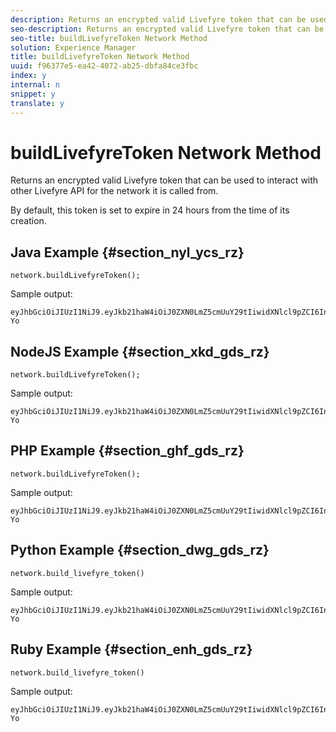 ```yaml
---
description: Returns an encrypted valid Livefyre token that can be used to interact with other Livefyre API for the network it is called from.
seo-description: Returns an encrypted valid Livefyre token that can be used to interact with other Livefyre API for the network it is called from.
seo-title: buildLivefyreToken Network Method
solution: Experience Manager
title: buildLivefyreToken Network Method
uuid: f96377e5-ea42-4072-ab25-dbfa84ce3fbc
index: y
internal: n
snippet: y
translate: y
---
```


# buildLivefyreToken Network Method




Returns an encrypted valid Livefyre token that can be used to interact with other Livefyre API for the network it is called from.

By default, this token is set to expire in 24 hours from the time of its creation.

## Java Example {#section_nyl_ycs_rz}


```
network.buildLivefyreToken(); 

```
Sample output:

```
eyJhbGciOiJIUzI1NiJ9.eyJkb21haW4iOiJ0ZXN0LmZ5cmUuY29tIiwidXNlcl9pZCI6InN5c3RlbSIsImRpc3BsYXlfbmFtZSI6InN5c3RlbSIsImV4cGlyZXMiOjEzOTY2NTUwODN9.33GuJF_ou2O6CCV22Y3PlLUgP2Igy9vAXfmLONkt-Yo
```

## NodeJS Example {#section_xkd_gds_rz}


```
network.buildLivefyreToken(); 

```
Sample output:

```
eyJhbGciOiJIUzI1NiJ9.eyJkb21haW4iOiJ0ZXN0LmZ5cmUuY29tIiwidXNlcl9pZCI6InN5c3RlbSIsImRpc3BsYXlfbmFtZSI6InN5c3RlbSIsImV4cGlyZXMiOjEzOTY2NTUwODN9.33GuJF_ou2O6CCV22Y3PlLUgP2Igy9vAXfmLONkt-Yo
```

## PHP Example {#section_ghf_gds_rz}


```
network.buildLivefyreToken(); 

```
Sample output:

```
eyJhbGciOiJIUzI1NiJ9.eyJkb21haW4iOiJ0ZXN0LmZ5cmUuY29tIiwidXNlcl9pZCI6InN5c3RlbSIsImRpc3BsYXlfbmFtZSI6InN5c3RlbSIsImV4cGlyZXMiOjEzOTY2NTUwODN9.33GuJF_ou2O6CCV22Y3PlLUgP2Igy9vAXfmLONkt-Yo 

```

## Python Example {#section_dwg_gds_rz}


```
network.build_livefyre_token() 

```
Sample output:

```
eyJhbGciOiJIUzI1NiJ9.eyJkb21haW4iOiJ0ZXN0LmZ5cmUuY29tIiwidXNlcl9pZCI6InN5c3RlbSIsImRpc3BsYXlfbmFtZSI6InN5c3RlbSIsImV4cGlyZXMiOjEzOTY2NTUwODN9.33GuJF_ou2O6CCV22Y3PlLUgP2Igy9vAXfmLONkt-Yo 

```

## Ruby Example {#section_enh_gds_rz}


```
network.build_livefyre_token() 

```
Sample output:

```
eyJhbGciOiJIUzI1NiJ9.eyJkb21haW4iOiJ0ZXN0LmZ5cmUuY29tIiwidXNlcl9pZCI6InN5c3RlbSIsImRpc3BsYXlfbmFtZSI6InN5c3RlbSIsImV4cGlyZXMiOjEzOTY2NTUwODN9.33GuJF_ou2O6CCV22Y3PlLUgP2Igy9vAXfmLONkt-Yo 

```
